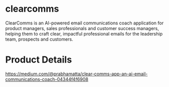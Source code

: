 # clearcomms
ClearComms is an AI-powered email communications coach application for product managers, sales professionals and customer success managers, helping them to craft clear, impactful professional emails for the leadership team, prospects and customers.

# Product Details 
https://medium.com/@prabhamatta/clear-comms-app-an-ai-email-communications-coach-04344f4f6908

